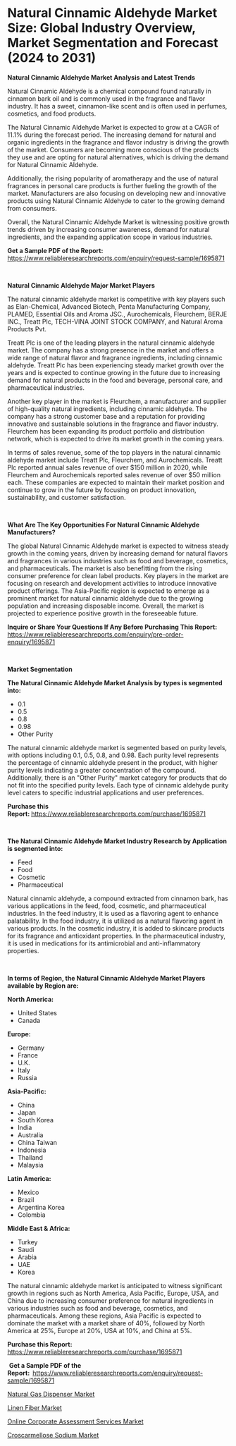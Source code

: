 <p><h1>Natural Cinnamic Aldehyde Market Size: Global Industry Overview, Market Segmentation and Forecast (2024 to 2031)</h1></p><p><strong>Natural Cinnamic Aldehyde Market Analysis and Latest Trends</strong></p>
<p><p>Natural Cinnamic Aldehyde is a chemical compound found naturally in cinnamon bark oil and is commonly used in the fragrance and flavor industry. It has a sweet, cinnamon-like scent and is often used in perfumes, cosmetics, and food products.</p><p>The Natural Cinnamic Aldehyde Market is expected to grow at a CAGR of 11.1% during the forecast period. The increasing demand for natural and organic ingredients in the fragrance and flavor industry is driving the growth of the market. Consumers are becoming more conscious of the products they use and are opting for natural alternatives, which is driving the demand for Natural Cinnamic Aldehyde.</p><p>Additionally, the rising popularity of aromatherapy and the use of natural fragrances in personal care products is further fueling the growth of the market. Manufacturers are also focusing on developing new and innovative products using Natural Cinnamic Aldehyde to cater to the growing demand from consumers.</p><p>Overall, the Natural Cinnamic Aldehyde Market is witnessing positive growth trends driven by increasing consumer awareness, demand for natural ingredients, and the expanding application scope in various industries.</p></p>
<p><strong>Get a Sample PDF of the Report:&nbsp;</strong> <a href="https://www.reliableresearchreports.com/enquiry/request-sample/1695871">https://www.reliableresearchreports.com/enquiry/request-sample/1695871</a></p>
<p>&nbsp;</p>
<p><strong>Natural Cinnamic Aldehyde Major Market Players</strong></p>
<p><p>The natural cinnamic aldehyde market is competitive with key players such as Elan-Chemical, Advanced Biotech, Penta Manufacturing Company, PLAMED, Essential Oils and Aroma JSC., Aurochemicals, Fleurchem, BERJE INC., Treatt Plc, TECH-VINA JOINT STOCK COMPANY, and Natural Aroma Products Pvt.</p><p>Treatt Plc is one of the leading players in the natural cinnamic aldehyde market. The company has a strong presence in the market and offers a wide range of natural flavor and fragrance ingredients, including cinnamic aldehyde. Treatt Plc has been experiencing steady market growth over the years and is expected to continue growing in the future due to increasing demand for natural products in the food and beverage, personal care, and pharmaceutical industries.</p><p>Another key player in the market is Fleurchem, a manufacturer and supplier of high-quality natural ingredients, including cinnamic aldehyde. The company has a strong customer base and a reputation for providing innovative and sustainable solutions in the fragrance and flavor industry. Fleurchem has been expanding its product portfolio and distribution network, which is expected to drive its market growth in the coming years.</p><p>In terms of sales revenue, some of the top players in the natural cinnamic aldehyde market include Treatt Plc, Fleurchem, and Aurochemicals. Treatt Plc reported annual sales revenue of over $150 million in 2020, while Fleurchem and Aurochemicals reported sales revenue of over $50 million each. These companies are expected to maintain their market position and continue to grow in the future by focusing on product innovation, sustainability, and customer satisfaction.</p></p>
<p>&nbsp;</p>
<p><strong>What Are The Key Opportunities For Natural Cinnamic Aldehyde Manufacturers?</strong></p>
<p><p>The global Natural Cinnamic Aldehyde market is expected to witness steady growth in the coming years, driven by increasing demand for natural flavors and fragrances in various industries such as food and beverage, cosmetics, and pharmaceuticals. The market is also benefitting from the rising consumer preference for clean label products. Key players in the market are focusing on research and development activities to introduce innovative product offerings. The Asia-Pacific region is expected to emerge as a prominent market for natural cinnamic aldehyde due to the growing population and increasing disposable income. Overall, the market is projected to experience positive growth in the foreseeable future.</p></p>
<p><strong>Inquire or Share Your Questions If Any Before Purchasing This Report:</strong> <a href="https://www.reliableresearchreports.com/enquiry/pre-order-enquiry/1695871">https://www.reliableresearchreports.com/enquiry/pre-order-enquiry/1695871</a></p>
<p>&nbsp;</p>
<p><strong>Market Segmentation</strong></p>
<p><strong>The Natural Cinnamic Aldehyde Market Analysis by types is segmented into:</strong></p>
<p><ul><li>0.1</li><li>0.5</li><li>0.8</li><li>0.98</li><li>Other Purity</li></ul></p>
<p><p>The natural cinnamic aldehyde market is segmented based on purity levels, with options including 0.1, 0.5, 0.8, and 0.98. Each purity level represents the percentage of cinnamic aldehyde present in the product, with higher purity levels indicating a greater concentration of the compound. Additionally, there is an "Other Purity" market category for products that do not fit into the specified purity levels. Each type of cinnamic aldehyde purity level caters to specific industrial applications and user preferences.</p></p>
<p><strong>Purchase this Report:&nbsp;</strong><a href="https://www.reliableresearchreports.com/purchase/1695871">https://www.reliableresearchreports.com/purchase/1695871</a></p>
<p>&nbsp;</p>
<p><strong>The Natural Cinnamic Aldehyde Market Industry Research by Application is segmented into:</strong></p>
<p><ul><li>Feed</li><li>Food</li><li>Cosmetic</li><li>Pharmaceutical</li></ul></p>
<p><p>Natural cinnamic aldehyde, a compound extracted from cinnamon bark, has various applications in the feed, food, cosmetic, and pharmaceutical industries. In the feed industry, it is used as a flavoring agent to enhance palatability. In the food industry, it is utilized as a natural flavoring agent in various products. In the cosmetic industry, it is added to skincare products for its fragrance and antioxidant properties. In the pharmaceutical industry, it is used in medications for its antimicrobial and anti-inflammatory properties.</p></p>
<p>&nbsp;</p>
<p><strong>In terms of Region, the Natural Cinnamic Aldehyde Market Players available by Region are:</strong></p>
<p>
    <p> <strong> North America: </strong>
        <ul>
            <li>United States</li>
            <li>Canada</li>
        </ul>
        </p> 
    <p> <strong> Europe: </strong>
        <ul>
            <li>Germany</li>
            <li>France</li>
            <li>U.K.</li>
            <li>Italy</li>
            <li>Russia</li>
        </ul>
        </p> 
    <p> <strong> Asia-Pacific: </strong>
        <ul>
            <li>China</li>
            <li>Japan</li>
            <li>South Korea</li>
            <li>India</li>
            <li>Australia</li>
            <li>China Taiwan</li>
            <li>Indonesia</li>
            <li>Thailand</li>
            <li>Malaysia</li>
        </ul>
        </p> 
    <p> <strong> Latin America: </strong>
        <ul>
            <li>Mexico</li>
            <li>Brazil</li>
            <li>Argentina Korea</li>
            <li>Colombia</li>
        </ul>
        </p> 
    <p> <strong> Middle East & Africa: </strong>
        <ul>
            <li>Turkey</li>
            <li>Saudi</li>
            <li>Arabia</li>
            <li>UAE</li>
            <li>Korea</li>
        </ul>
    </p>
    </p>
<p><p>The natural cinnamic aldehyde market is anticipated to witness significant growth in regions such as North America, Asia Pacific, Europe, USA, and China due to increasing consumer preference for natural ingredients in various industries such as food and beverage, cosmetics, and pharmaceuticals. Among these regions, Asia Pacific is expected to dominate the market with a market share of 40%, followed by North America at 25%, Europe at 20%, USA at 10%, and China at 5%.</p></p>
<p><strong>Purchase this Report: </strong><a href="https://www.reliableresearchreports.com/purchase/1695871">https://www.reliableresearchreports.com/purchase/1695871</a></p>
<p>&nbsp;<strong>Get a Sample PDF of the Report:&nbsp;&nbsp;</strong><a href="https://www.reliableresearchreports.com/enquiry/request-sample/1695871">https://www.reliableresearchreports.com/enquiry/request-sample/1695871</a></p>
<p><strong></strong></p>
<p><p><a href="https://issuu.com/reportprime-2/docs/natural-gas-dispenser-market-size-2030.pptx">Natural Gas Dispenser Market</a></p><p><a href="https://github.com/juancolorado15/Market-Research-Report-List-1/blob/main/linen-fiber-market.md">Linen Fiber Market</a></p><p><a href="https://issuu.com/reportprime-2/docs/online-corporate-assessment-services-market-size-2">Online Corporate Assessment Services Market</a></p><p><a href="https://github.com/dx0328/Market-Research-Report-List-1/blob/main/croscarmellose-sodium-market.md">Croscarmellose Sodium Market</a></p></p>